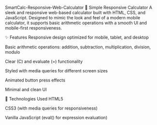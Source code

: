 
SmartCalc-Responsive-Web-Calculator
🧮 Simple Responsive Calculator
A sleek and responsive web-based calculator built with HTML, CSS, and JavaScript. Designed to mimic the look and feel of a modern mobile calculator, it supports basic arithmetic operations with a smooth UI and mobile-first responsiveness.

✨ Features
Responsive design optimized for mobile, tablet, and desktop

Basic arithmetic operations: addition, subtraction, multiplication, division, modulo

Clear (C) and evaluate (=) functionality

Styled with media queries for different screen sizes

Animated button press effects

Minimal and clean UI

📁 Technologies Used
HTML5

CSS3 (with media queries for responsiveness)

Vanilla JavaScript (eval() for expression evaluation)
